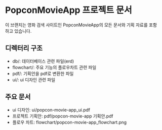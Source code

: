 # PopconMovieApp 프로젝트 문서

이 브랜치는 영화 검색 사이트인 PopconMovieApp의 모든 문서와 기획 자료를 포함하고 있습니다.

## 디렉터리 구조

- db/: 데이터베이스 관련 파일(erd)
- flowchart/: 주요 기능의 플로우차트 관련 파일
- pdf/: 기획안을 pdf로 변환한 파일
- ui/: ui 디자인 관련 파일

## 주요 문서

- ui 디자인: ui/popcon-movie-app_ui.pdf
- 프로젝트 기획안: pdf/popcon-movie-app 기획안.pdf
- 플로우 차트: flowchart/popcon-movie-app_flowchart.png
